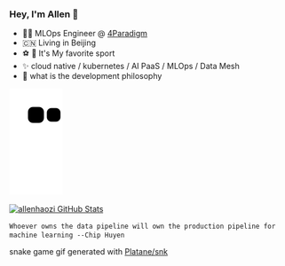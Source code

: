 ### Hey, I'm Allen 👋


- :technologist:  MLOps Engineer @ [4Paradigm](https://www.4paradigm.com)
- :cn:  Living in Beijing
- :soccer: :ski:  It's My favorite sport
- :sparkles:  cloud native / kubernetes / AI PaaS / MLOps / Data Mesh
- :school: what is the development philosophy


![github contribution grid snake animation](https://raw.githubusercontent.com/allenhaozi/allenhaozi/output/github-contribution-grid-snake.svg)


[![allenhaozi GitHub Stats](https://github-readme-stats.vercel.app/api?username=allenhaozi&show_icons=true&theme=tokyonight)](https://github.com/allenhaozi)

```
Whoever owns the data pipeline will own the production pipeline for machine learning --Chip Huyen
```


snake game gif generated with [Platane/snk](https://github.com/Platane/snk)

